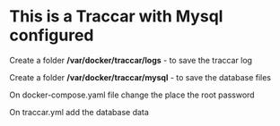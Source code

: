 # This is a Traccar with Mysql configured

Create a folder **/var/docker/traccar/logs** - to save the traccar log

Create a folder **/var/docker/traccar/mysql** - to save the database files

On docker-compose.yaml file change the place the root password

On traccar.yml add the database data
